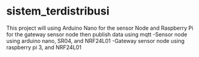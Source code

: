 # sistem_terdistribusi

This project will using Arduino Nano for the sensor Node and Raspberry Pi for the gateway sensor node then publish data using mqtt
-Sensor node using arduino nano, SR04, and NRF24L01
-Gateway sensor node using raspberry pi 3, and NRF24L01
